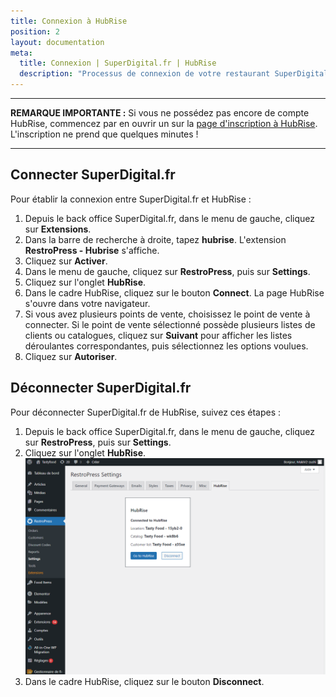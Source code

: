 ```yaml
---
title: Connexion à HubRise
position: 2
layout: documentation
meta:
  title: Connexion | SuperDigital.fr | HubRise
  description: "Processus de connexion de votre restaurant SuperDigital.fr à HubRise : liste des éléments à fournir et étapes à suivre pour recevoir vos commandes SuperDigital.fr dans votre solution d'encaissement."
---
```


---

**REMARQUE IMPORTANTE :** Si vous ne possédez pas encore de compte HubRise, commencez par en ouvrir un sur la [page d'inscription à HubRise](https://manager.hubrise.com/signup). L'inscription ne prend que quelques minutes !

---

## Connecter SuperDigital.fr

Pour établir la connexion entre SuperDigital.fr et HubRise :

1. Depuis le back office SuperDigital.fr, dans le menu de gauche, cliquez sur **Extensions**.
2. Dans la barre de recherche à droite, tapez **hubrise**. L'extension **RestroPress - Hubrise** s'affiche.
3. Cliquez sur **Activer**.
4. Dans le menu de gauche, cliquez sur **RestroPress**, puis sur **Settings**.
5. Cliquez sur l'onglet **HubRise**.
6. Dans le cadre HubRise, cliquez sur le bouton **Connect**. La page HubRise s'ouvre dans votre navigateur.
7. Si vous avez plusieurs points de vente, choisissez le point de vente à connecter. Si le point de vente sélectionné possède plusieurs listes de clients ou catalogues, cliquez sur **Suivant** pour afficher les listes déroulantes correspondantes, puis sélectionnez les options voulues.
8. Cliquez sur **Autoriser**.

## Déconnecter SuperDigital.fr

Pour déconnecter SuperDigital.fr de HubRise, suivez ces étapes :

1. Depuis le back office SuperDigital.fr, dans le menu de gauche, cliquez sur **RestroPress**, puis sur **Settings**.
2. Cliquez sur l'onglet **HubRise**.
   ![Connexion HubRise - Connecté](../images/001-fr-superdigital-connecte.png)
3. Dans le cadre HubRise, cliquez sur le bouton **Disconnect**.